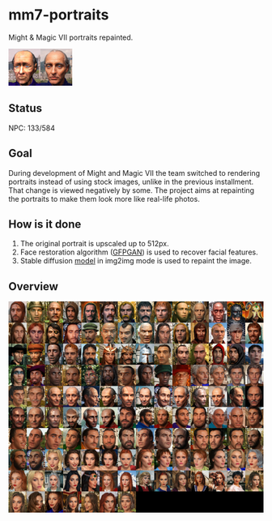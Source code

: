 # mm7-portraits
Might &amp; Magic VII portraits repainted.

![example](example.png)

## Status

NPC: 133/584

## Goal

During development of Might and Magic VII the team switched to rendering portraits instead of using stock images, unlike in the previous installment.
That change is viewed negatively by some. The project aims at repainting the portraits to make them look more like real-life photos.

## How is it done

1. The original portrait is upscaled up to 512px.
2. Face restoration algorithm ([GFPGAN](https://github.com/TencentARC/GFPGAN)) is used to recover facial features.
3. Stable diffusion [model](https://civitai.com/models/372465/pony-realism) in img2img mode is used to repaint the image.

## Overview

![overview](overview.png)
